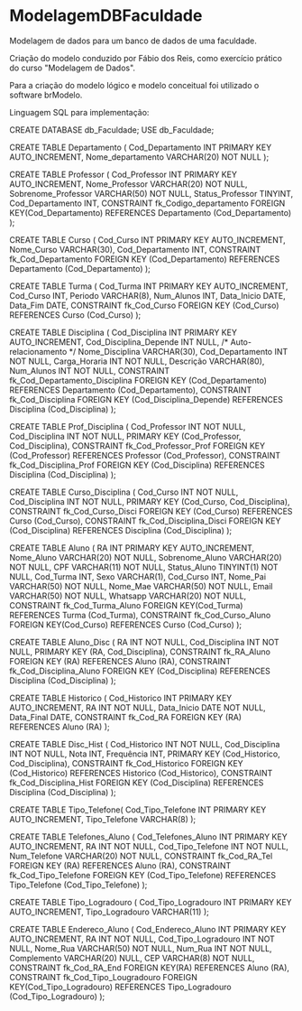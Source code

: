 # ModelagemDBFaculdade
Modelagem de dados para um banco de dados de uma faculdade.

Criação do modelo conduzido por Fábio dos Reis, como exercício prático do curso "Modelagem de Dados". 

Para a criação do modelo lógico e modelo conceitual foi utilizado o software brModelo.

Linguagem SQL para implementação:

CREATE DATABASE db_Faculdade;
USE db_Faculdade;

CREATE TABLE Departamento (
 Cod_Departamento INT PRIMARY KEY AUTO_INCREMENT,
 Nome_departamento VARCHAR(20) NOT NULL
);

CREATE TABLE Professor (
 Cod_Professor INT PRIMARY KEY AUTO_INCREMENT,
 Nome_Professor VARCHAR(20) NOT NULL,
 Sobrenome_Professor VARCHAR(50) NOT NULL,
 Status_Professor TINYINT,
 Cod_Departamento INT,
 CONSTRAINT fk_Codigo_departamento FOREIGN KEY(Cod_Departamento) REFERENCES Departamento (Cod_Departamento)
);

CREATE TABLE Curso (
 Cod_Curso INT PRIMARY KEY AUTO_INCREMENT,
 Nome_Curso VARCHAR(30),
 Cod_Departamento INT,
 CONSTRAINT fk_Cod_Departamento FOREIGN KEY (Cod_Departamento) REFERENCES Departamento (Cod_Departamento)
);

CREATE TABLE Turma (
 Cod_Turma INT PRIMARY KEY AUTO_INCREMENT,
 Cod_Curso INT,
 Periodo VARCHAR(8),
 Num_Alunos INT,
 Data_Inicio DATE,
 Data_Fim DATE,
CONSTRAINT fk_Cod_Curso FOREIGN KEY (Cod_Curso) REFERENCES Curso (Cod_Curso)
);

CREATE TABLE Disciplina (
 Cod_Disciplina INT PRIMARY KEY AUTO_INCREMENT,
 Cod_Disciplina_Depende INT NULL, /* Auto-relacionamento */
 Nome_Disciplina VARCHAR(30),
 Cod_Departamento INT NOT NULL,
 Carga_Horaria INT NOT NULL,
 Descrição VARCHAR(80),
 Num_Alunos INT NOT NULL,
 CONSTRAINT fk_Cod_Departamento_Disciplina FOREIGN KEY (Cod_Departamento) REFERENCES Departamento (Cod_Departamento),
 CONSTRAINT fk_Cod_Disciplina FOREIGN KEY (Cod_Disciplina_Depende) REFERENCES Disciplina (Cod_Disciplina)
);

CREATE TABLE Prof_Disciplina (
 Cod_Professor INT NOT NULL,
 Cod_Disciplina INT NOT NULL,
 PRIMARY KEY (Cod_Professor, Cod_Disciplina), 
 CONSTRAINT fk_Cod_Professor_Prof FOREIGN KEY (Cod_Professor) REFERENCES Professor (Cod_Professor),
 CONSTRAINT fk_Cod_Disciplina_Prof FOREIGN KEY (Cod_Disciplina) REFERENCES Disciplina (Cod_Disciplina)
);

CREATE TABLE Curso_Disciplina (
 Cod_Curso INT NOT NULL,
 Cod_Disciplina INT NOT NULL,
 PRIMARY KEY (Cod_Curso, Cod_Disciplina), 
 CONSTRAINT fk_Cod_Curso_Disci FOREIGN KEY (Cod_Curso) REFERENCES Curso (Cod_Curso),
 CONSTRAINT fk_Cod_Disciplina_Disci FOREIGN KEY (Cod_Disciplina) REFERENCES Disciplina (Cod_Disciplina)
);

CREATE TABLE Aluno (
 RA INT PRIMARY KEY AUTO_INCREMENT,
 Nome_Aluno VARCHAR(20) NOT NULL,
 Sobrenome_Aluno VARCHAR(20) NOT NULL,
 CPF VARCHAR(11) NOT NULL,
 Status_Aluno TINYINT(1) NOT NULL,
 Cod_Turma INT,
 Sexo VARCHAR(1),
 Cod_Curso INT,
 Nome_Pai VARCHAR(50) NOT NULL,
 Nome_Mae VARCHAR(50) NOT NULL,
 Email VARCHAR(50) NOT NULL,
 Whatsapp VARCHAR(20) NOT NULL,
 CONSTRAINT fk_Cod_Turma_Aluno FOREIGN KEY(Cod_Turma) REFERENCES Turma (Cod_Turma),
 CONSTRAINT fk_Cod_Curso_Aluno FOREIGN KEY(Cod_Curso) REFERENCES Curso (Cod_Curso)
);

CREATE TABLE Aluno_Disc (
 RA INT NOT NULL,
 Cod_Disciplina INT NOT NULL,
 PRIMARY KEY (RA, Cod_Disciplina),
 CONSTRAINT fk_RA_Aluno FOREIGN KEY (RA) REFERENCES Aluno (RA),
 CONSTRAINT fk_Cod_Disciplina_Aluno FOREIGN KEY (Cod_Disciplina) REFERENCES Disciplina (Cod_Disciplina)
);

CREATE TABLE Historico (
 Cod_Historico INT PRIMARY KEY AUTO_INCREMENT,
 RA INT NOT NULL,
 Data_Inicio DATE NOT NULL,
 Data_Final DATE,
 CONSTRAINT fk_Cod_RA FOREIGN KEY (RA) REFERENCES Aluno (RA)
);

CREATE TABLE Disc_Hist (
 Cod_Historico INT NOT NULL,
 Cod_Disciplina INT NOT NULL,
 Nota INT,
 Frequência INT,
 PRIMARY KEY (Cod_Historico, Cod_Disciplina), 
 CONSTRAINT fk_Cod_Historico FOREIGN KEY (Cod_Historico) REFERENCES Historico (Cod_Historico),
 CONSTRAINT fk_Cod_Disciplina_Hist FOREIGN KEY (Cod_Disciplina) REFERENCES Disciplina (Cod_Disciplina)
);

CREATE TABLE Tipo_Telefone(
 Cod_Tipo_Telefone INT PRIMARY KEY AUTO_INCREMENT,
 Tipo_Telefone VARCHAR(8)
);

CREATE TABLE Telefones_Aluno (
 Cod_Telefones_Aluno INT PRIMARY KEY AUTO_INCREMENT,
 RA INT NOT NULL,
 Cod_Tipo_Telefone INT NOT NULL,
 Num_Telefone VARCHAR(20) NOT NULL,
 CONSTRAINT fk_Cod_RA_Tel FOREIGN KEY (RA) REFERENCES Aluno (RA),
 CONSTRAINT fk_Cod_Tipo_Telefone FOREIGN KEY (Cod_Tipo_Telefone) REFERENCES Tipo_Telefone (Cod_Tipo_Telefone)
);

CREATE TABLE Tipo_Logradouro (
 Cod_Tipo_Logradouro INT PRIMARY KEY AUTO_INCREMENT,
 Tipo_Logradouro VARCHAR(11)
);

CREATE TABLE Endereco_Aluno (
 Cod_Endereco_Aluno INT PRIMARY KEY AUTO_INCREMENT,
 RA INT NOT NULL,
 Cod_Tipo_Logradouro INT NOT NULL,
 Nome_Rua VARCHAR(50) NOT NULL,
 Num_Rua INT NOT NULL,
 Complemento VARCHAR(20) NULL,
 CEP VARCHAR(8) NOT NULL,
 CONSTRAINT fk_Cod_RA_End FOREIGN KEY(RA) REFERENCES Aluno (RA),
 CONSTRAINT fk_Cod_Tipo_Lougradouro FOREIGN KEY(Cod_Tipo_Logradouro) REFERENCES Tipo_Logradouro (Cod_Tipo_Logradouro)
);
